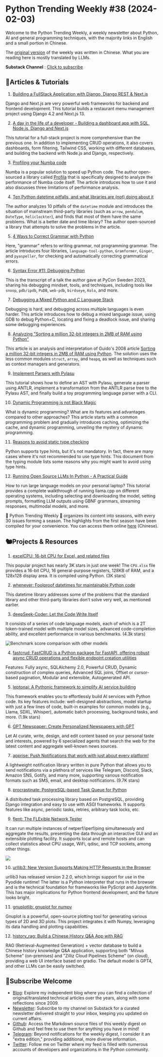 # Python Trending Weekly #38 (2024-02-03)

Welcome to the Python Trending Weekly, a weekly newsletter about Python, AI and general programming techniques, with the majority links in English and a small portion in Chinese. 

The [original version](https://pythoncat.top/posts/2024-02-03-weekly) of the weekly was written in Chinese. What you are reading here is mostly translated by LLMs. 

**Substack Channel** : [Click to subscribe](https://pythoncat.substack.com/s/python-trending-weekly) 

## 🦄Articles & Tutorials

1. [Building a FullStack Application with Django, Django REST & Next.js](https://dev.to/koladev/building-a-fullstack-application-with-django-django-rest-nextjs-3e26)

Django and Next.js are very powerful web frameworks for backend and frontend development. This tutorial builds a restaurant menu management project using Django 4.2 and Next.js 13.

2. [A day in the life of a developer - Building a dashboard app with SQL, Node.js, Django and Next.js](https://dev.to/andrewbaisden/a-day-in-the-life-of-a-developer-building-a-dashboard-app-with-sql-nodejs-django-and-nextjs-5en7)

This tutorial for a full-stack project is more comprehensive than the previous one. In addition to implementing CRUD operations, it also covers dashboards, form filtering, Tailwind CSS, working with different databases, and building the backend with Node.js and Django, respectively.

3. [Profiling your Numba code](https://pythonspeed.com/articles/numba-profiling/)

Numba is a popular solution to speed up Python code. The author open-sourced a library called [Profila](https://github.com/pythonspeed/profila) that is specifically designed to analyze the performance of Numba code itself. The article introduces how to use it and also discusses three limitations of performance analysis.

4. [Ten Python datetime pitfalls, and what libraries are (not) doing about it](https://dev.arie.bovenberg.net/blog/python-datetime-pitfalls/)

The author analyzes 10 pitfalls of the `datetime` module and introduces the situation of mainstream third-party libraries (such as `arrow`, `pendulum`, `DateType`, `heliclockter`), and finds that most of them have the same problems. What is a better date and time library? The author open-sourced a library that attempts to solve the problems in the article.

5. [4 Ways to Correct Grammar with Python](https://www.listendata.com/2024/01/4-ways-to-correct-grammar-with-python.html)

Here, "grammar" refers to writing grammar, not programming grammar. The article introduces four libraries, `language-tool-python`, `Gramformer`, `Ginger`, and `pyaspeller`, for checking and automatically correcting grammatical errors.

6. [Syntax Error #11: Debugging Python](https://www.syntaxerror.tech/syntax-error-11-debugging-python/)

This is the transcript of a talk the author gave at PyCon Sweden 2023, sharing his debugging mindset, tools, and techniques, including tools like `snoop`, `pdb/ipdb`, `PuDB`, `web-pdb`, `birdseye`, `Kolo`, and more.

7.  [Debugging a Mixed Python and C Language Stack](https://developer.nvidia.com/blog/debugging-mixed-python-and-c-language-stack/)

Debugging is hard, and debugging across multiple languages is even harder. This article introduces how to debug a mixed language issue, using GDB to debug Python+C, locating and fixing a deadlock issue, and sharing some debugging experiences.

8. [Analyzing "Sorting a million 32-bit integers in 2MB of RAM using Python"](https://www.bitecode.dev/p/analyzing-sorting-a-million-32-bit)

This article is an analysis and interpretation of Guido's 2008 article [Sorting a million 32-bit integers in 2MB of RAM using Python](http://neopythonic.blogspot.com/2008/10/sorting-million-32-bit-integers-in-2mb.html). The solution uses the less common modules `struct`, `array`, and `heapq`, as well as techniques such as context managers and generators.

9. [Implement Parsers with Pylasu](https://tomassetti.me/implement-parsers-with-pylasu/)

This tutorial shows how to define an AST with Pylasu, generate a parser using ANTLR, implement a transformation from the ANTLR parse tree to the Pylasu AST, and finally build a toy programming language parser with a CLI.

10. [Dynamic Programming is not Black Magic](https://qsantos.fr/2024/01/04/dynamic-programming-is-not-black-magic/)

What is dynamic programming? What are its features and advantages compared to other approaches? This article starts with a common programming problem and gradually introduces caching, optimizing the cache, and dynamic programming, unveiling the mystery of dynamic programming.

11. [Reasons to avoid static type checking](https://typing.readthedocs.io/en/latest/source/typing_anti_pitch.html)

Python supports type hints, but it's not mandatory. In fact, there are many cases where it's not recommended to use type hints. This document from the typing module lists some reasons why you might want to avoid using type hints.

12. [Running Open Source LLMs In Python - A Practical Guide](https://christophergs.com/blog/running-open-source-llms-in-python)

How to run large language models on your personal laptop? This tutorial provides a complete walkthrough of running llama.cpp on different operating systems, including selecting and downloading the model, setting prompts, formatting LLM outputs using GBNF grammars, streaming responses, multimodal models, and more.

🎁 Python Trending Weekly 🎁 organizes its content into seasons, with every 30 issues forming a season. The highlights from the first season have been compiled for your convenience. You can access them online [here](https://pythoncat.top/posts/2023-12-11-weekly) (Chinese).

## 🐿️Projects & Resources

1. [excelCPU: 16-bit CPU for Excel, and related files](https://github.com/InkboxSoftware/excelCPU)

This popular project has nearly 3K stars in just one week! The `CPU.xlsx` file provides a 16-bit CPU, 16 general-purpose registers, 128KB of RAM, and a 128x128 display area. It is compiled using Python. (3K stars)

2. [whenever: Foolproof datetimes for maintainable Python code](https://github.com/ariebovenberg/whenever)

This datetime library addresses some of the problems that the standard library and other third-party libraries don't solve very well, as mentioned earlier.

3. [deepSeek-Coder: Let the Code Write Itself](https://github.com/deepsSeek-ai/deepsSeek-coder/)

It consists of a series of code language models, each of which is a 2T token-trained model with multiple model sizes, advanced code-completion ability, and excellent performance in various benchmarks. (4.3k stars)

![Benchmark score comparison with other models](https://img.pythoncat.top/2024-02-03-coder.png)

4. [fastcrud: FastCRUD is a Python package for FastAPI, offering robust async CRUD operations and flexible endpoint creation utilities](https://github.com/igorbenav/fastcrud)

Features: Fully async, SQLAlchemy 2.0, Powerful CRUD, Dynamic construction of complex queries, Advanced SQL joins, Offset or cursor-based pagination, Modular and extensible, Autogenerated API.

5. [leptonai: A Pythonic framework to simplify AI service building](https://github.com/leptonai/leptonai)

This framework enables you to effortlessly build AI services with Python code. Its key features include: well-designed abstractions, model startup with just a few lines of code, built-in examples for common models (e.g., Llama, SDXL, Whisper), automatic batch processing, background tasks, and more. (1.9k stars)

6. [GPT Newspaper: Create Personalized Newspapers with GPT](https://github.com/assafelovic/gpt-newspaper)

Let AI curate, write, design, and edit content based on your personal taste and interests, powered by 6 specialized agents that search the web for the latest content and aggregate well-known news sources.

7. [apprise: Push Notifications that work with just about every platform!](https://github.com/caronc/apprise)

A lightweight notification library written in pure Python that allows you to send notifications via a plethora of services like Telegram, Discord, Slack, Amazon SNS, Gotify, and many more, supporting various notification formats such as SMS, email, and desktop notifications. (9.7K stars)

8. [procrastinate: PostgreSQL-based Task Queue for Python](https://github.com/procrastinate-org/procrastinate)

A distributed task processing library based on PostgreSQL, providing Django integration and easy to use with ASGI frameworks. It supports features like async, periodic tasks, retries, arbitrary task locks, etc.

9. [flent: The FLExible Network Tester](https://github.com/tohojo/flent)

It can run multiple instances of netperf/iperf/ping simultaneously and aggregate the results, presenting the data through an interactive GUI and an extensible plotting facility. It supports local and remote hosts and can collect statistics about CPU usage, WiFi, qdisc, and TCP sockets, among other things.

![](https://img.pythoncat.top/flent-screenshot.png)

10. [urllib3: New Version Supports Making HTTP Requests in the Browser](https://github.com/urllib3/urllib3/releases/tag/2.2.0)

urllib3 has released version 2.2.0, which brings support for use in the Pyodide runtime! The latter is a Python interpreter that runs in the browser and is the technical foundation for frameworks like PyScript and Jupyterlite. This has major implications for Python frontend development, and the future looks bright.

11. [gnuplotlib: gnuplot for numpy](https://github.com/dkogan/gnuplotlib)

Gnuplot is a powerful, open-source plotting tool for generating various types of 2D and 3D plots. This project integrates it with Numpy, leveraging its data handling and plotting capabilities.

12. [history_rag: Build a Chinese History Q&A App with RAG](https://github.com/wxywb/history_rag)

RAG (Retrieval-Augmented Generation) + vector database to build a Chinese history knowledge Q&A application, supporting both "Milvus Scheme" (on-premises) and "Zilliz Cloud Pipelines Scheme" (on cloud), providing a web UI interface based on gradio. The default model is GPT4, and other LLMs can be easily switched.

## 🐼Subscribe Welcome

- [Blog](https://pythoncat.top): Explore my independent blog where you can find a collection of original/translated technical articles over the years, along with some reflections since 2009.
- [Newsletter](https://pythoncat.substack.com/s/python-trending-weekly): Subscribe to my channel on Substack for a curated newsletter delivered straight to your inbox, keeping you updated on current affairs.
- [Github](https://github.com/chinesehuazhou/python-weekly): Access the Markdown source files of this weekly digest on Github and feel free to use them for anything you have in mind!
- [Telegram](https://t.me/pythontrendingweekly): Beyond notifications for the weekly digest, I consider it an "extra edition," providing additional, more diverse information.
- [Twitter](https://twitter.com/chinesehuazhou): Follow me on Twitter where my feed is filled with numerous accounts of developers and organizations in the Python community.